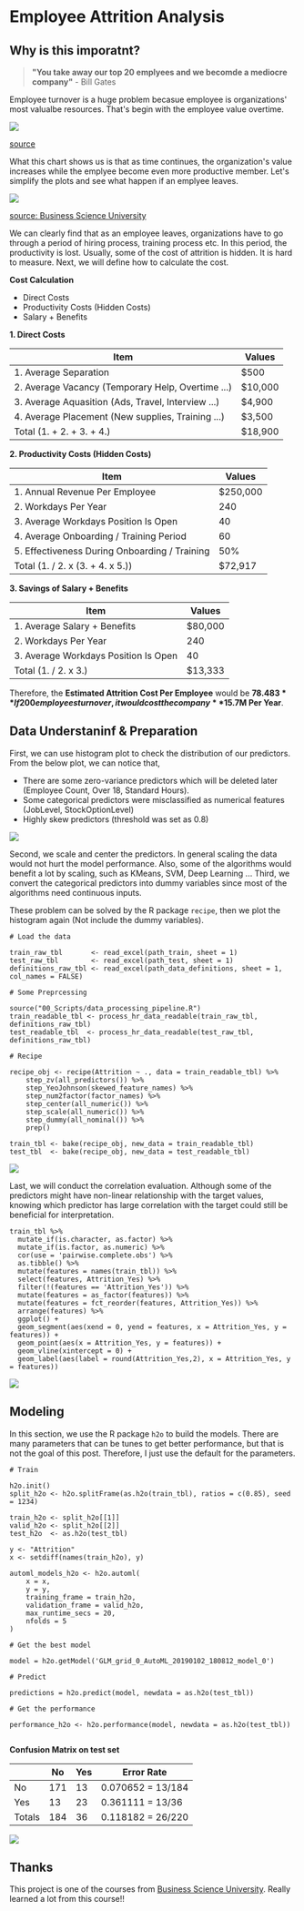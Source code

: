 # Employee Attrition Analysis

## Why is this imporatnt?

> **"You take away our top 20 emplyees and we becomde a mediocre company"**  - Bill Gates

Employee turnover is a huge problem becasue employee is organizations' most valualbe resources. That's begin with the employee value overtime.

![](Pictures/1.png)

[source](https://www.linkedin.com/pulse/20130816200159-131079-employee-retention-now-a-big-issue-why-the-tide-has-turned/)

What this chart shows us is that as time continues, the organization's value increases while the emplyee become even more productive member. Let's simplify the plots and see what happen if an emplyee leaves.

![](Pictures/2.png)

[source: Business Science University](https://www.business-science.io/)

We can clearly find that as an employee leaves, organizations have to go through a period of hiring process, training process etc. In this period, the productivity is lost. Usually, some of the cost of attrition is hidden. It is hard to measure. Next, we will define how to calculate the cost.

**Cost Calculation**  
- Direct Costs
- Productivity Costs (Hidden Costs)
- Salary + Benefits

**1. Direct Costs**

| Item | Values |
| --- | --- |
| 1. Average Separation | $500 | 
| 2. Average Vacancy (Temporary Help, Overtime ...) | $10,000 | 
| 3. Average Aquasition (Ads, Travel, Interview ...) | $4,900 | 
| 4. Average Placement (New supplies, Training ...) | $3,500 | 
| Total (1. + 2. + 3. + 4.)| $18,900 |

**2. Productivity Costs (Hidden Costs)**

| Item | Values |
| --- | --- |
| 1. Annual Revenue Per Employee | $250,000 | 
| 2. Workdays Per Year | 240 | 
| 3. Average Workdays Position Is Open | 40 | 
| 4. Average Onboarding / Training Period | 60 | 
| 5. Effectiveness During Onboarding / Training | 50% |
| Total (1. / 2. x (3. + 4. x 5.))| $72,917 |

**3. Savings of Salary + Benefits**

| Item | Values |
| --- | --- |
| 1. Average Salary + Benefits | $80,000 | 
| 2. Workdays Per Year | 240 | 
| 3. Average Workdays Position Is Open | 40 | 
| Total (1. / 2. x 3.)| $13,333 |

Therefore, the **Estimated Attrition Cost Per Employee** would be **$78.483**  
If 200 employees turnover, it would cost the company **$15.7M Per Year**.

## Data Understaninf & Preparation

First, we can use histogram plot to check the distribution of our predictors. From the below plot, we can notice that,
- There are some zero-variance predictors which will be deleted later (Employee Count, Over 18, Standard Hours). 
- Some categorical predictors were misclassified as numerical features (JobLevel, StockOptionLevel)
- Highly skew predictors (threshold was set as 0.8)

![](Pictures/3.png)

Second, we scale and center the predictors. In general scaling the data would not hurt the model performance. Also, some of the algorithms would benefit a lot by scaling, such as KMeans, SVM, Deep Learning ... Third, we convert the categorical predictors into dummy variables since most of the algorithms need continuous inputs.

These problem can be solved by the R package `recipe`, then we plot the histogram again (Not include the dummy variables).

```
# Load the data

train_raw_tbl       <- read_excel(path_train, sheet = 1)
test_raw_tbl        <- read_excel(path_test, sheet = 1)
definitions_raw_tbl <- read_excel(path_data_definitions, sheet = 1, col_names = FALSE)

# Some Preprcessing

source("00_Scripts/data_processing_pipeline.R")
train_readable_tbl <- process_hr_data_readable(train_raw_tbl, definitions_raw_tbl)
test_readable_tbl  <- process_hr_data_readable(test_raw_tbl, definitions_raw_tbl)

# Recipe

recipe_obj <- recipe(Attrition ~ ., data = train_readable_tbl) %>%
    step_zv(all_predictors()) %>%
    step_YeoJohnson(skewed_feature_names) %>%
    step_num2factor(factor_names) %>%
    step_center(all_numeric()) %>%
    step_scale(all_numeric()) %>%
    step_dummy(all_nominal()) %>%
    prep()

train_tbl <- bake(recipe_obj, new_data = train_readable_tbl)
test_tbl  <- bake(recipe_obj, new_data = test_readable_tbl)
```

![](Pictures/4.png)

Last, we will conduct the correlation evaluation. Although some of the predictors might have non-linear relationship with the target values, knowing which predictor has large correlation with the target could still be beneficial for interpretation.

```
train_tbl %>%
  mutate_if(is.character, as.factor) %>%
  mutate_if(is.factor, as.numeric) %>%
  cor(use = 'pairwise.complete.obs') %>%
  as.tibble() %>%
  mutate(features = names(train_tbl)) %>%
  select(features, Attrition_Yes) %>%
  filter(!(features == 'Attrition_Yes')) %>%
  mutate(features = as_factor(features)) %>%
  mutate(features = fct_reorder(features, Attrition_Yes)) %>%
  arrange(features) %>%
  ggplot() +
  geom_segment(aes(xend = 0, yend = features, x = Attrition_Yes, y = features)) +
  geom_point(aes(x = Attrition_Yes, y = features)) +
  geom_vline(xintercept = 0) +
  geom_label(aes(label = round(Attrition_Yes,2), x = Attrition_Yes, y = features))
```

![](Pictures/5.png)

## Modeling

In this section, we use the R package `h2o` to build the models. There are many parameters that can be tunes to get better performance, but that is not the goal of this post. Therefore, I just use the default for the parameters.

```
# Train

h2o.init()
split_h2o <- h2o.splitFrame(as.h2o(train_tbl), ratios = c(0.85), seed = 1234)

train_h2o <- split_h2o[[1]]
valid_h2o <- split_h2o[[2]]
test_h2o  <- as.h2o(test_tbl)

y <- "Attrition"
x <- setdiff(names(train_h2o), y)

automl_models_h2o <- h2o.automl(
    x = x,
    y = y,
    training_frame = train_h2o,
    validation_frame = valid_h2o,
    max_runtime_secs = 20,
    nfolds = 5
)

# Get the best model

model = h2o.getModel('GLM_grid_0_AutoML_20190102_180812_model_0')

# Predict

predictions = h2o.predict(model, newdata = as.h2o(test_tbl))

# Get the performance

performance_h2o <- h2o.performance(model, newdata = as.h2o(test_tbl))


```

**Confusion Matrix on test set**

|  | No | Yes | Error Rate |
| --- | --- | --- | --- |
| No | 171 | 13 | 0.070652 = 13/184 |
| Yes | 13 | 23 | 0.361111 = 13/36 |
| Totals | 184 | 36 | 0.118182 = 26/220 |

![](Pictures/6.png)

## Thanks

This project is one of the courses from [Business Science University](https://www.business-science.io/). Really learned a lot from this course!!










